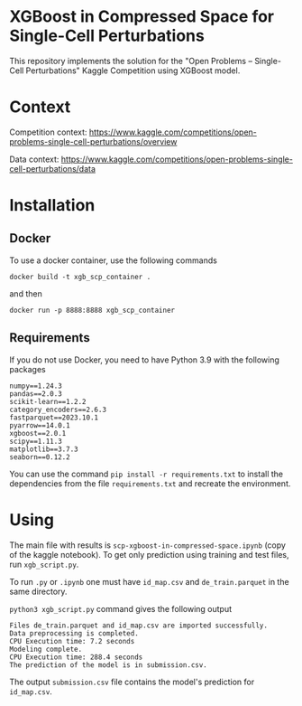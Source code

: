 # XGBoost in Compressed Space for Single-Cell Perturbations
This repository implements the solution for the "Open Problems – Single-Cell Perturbations" Kaggle Competition
using XGBoost model. 

# Context
Competition context: https://www.kaggle.com/competitions/open-problems-single-cell-perturbations/overview

Data context: https://www.kaggle.com/competitions/open-problems-single-cell-perturbations/data


# Installation

## Docker

To use a docker container, use the following commands

```
docker build -t xgb_scp_container . 
```
and then

```
docker run -p 8888:8888 xgb_scp_container
```

## Requirements 

If you do not use Docker, you need to have Python 3.9 with the following packages

```
numpy==1.24.3
pandas==2.0.3
scikit-learn==1.2.2
category_encoders==2.6.3
fastparquet==2023.10.1
pyarrow==14.0.1
xgboost==2.0.1
scipy==1.11.3
matplotlib==3.7.3
seaborn==0.12.2
```
You can use the command `pip install -r requirements.txt` to install the dependencies from the file `requirements.txt` and recreate the environment.

# Using 

The main file with results is `scp-xgboost-in-compressed-space.ipynb`  (copy of the kaggle notebook). 
To get only prediction using training and test files, run `xgb_script.py`. 

To run `.py` or `.ipynb` one must have `id_map.csv` and `de_train.parquet` in the same directory.


`python3 xgb_script.py` command gives the following output 


```
Files de_train.parquet and id_map.csv are imported successfully.
Data preprocessing is completed.
CPU Execution time: 7.2 seconds
Modeling complete.
CPU Execution time: 288.4 seconds
The prediction of the model is in submission.csv.
```

The output `submission.csv` file contains the model's prediction for `id_map.csv`. 





